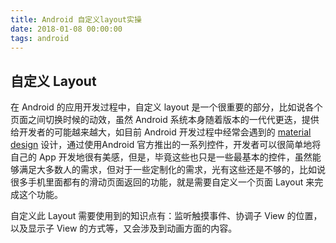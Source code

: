 ```yaml
---
title: Android 自定义layout实操
date: 2018-01-08 00:00:00
tags: android
---
```


## 自定义 Layout

在 Android 的应用开发过程中，自定义 layout 是一个很重要的部分，比如说各个页面之间切换时候的动效，虽然 Android 系统本身随着版本的一代代更迭，提供给开发者的可能越来越大，如目前 Android 开发过程中经常会遇到的 [material design](https://developer.android.com/design/material/index.html) 设计，通过使用Android 官方推出的一系列控件，开发者可以很简单地将自己的 App 开发地很有美感，但是，毕竟这些也只是一些最基本的控件，虽然能够满足大多数人的需求，但对于一些定制化的需求，光有这些还是不够的，比如说很多手机里面都有的滑动页面返回的功能，就是需要自定义一个页面 Layout 来完成这个功能。

自定义此 Layout 需要使用到的知识点有：监听触摸事件、协调子 View 的位置，以及显示子 View 的方式等，又会涉及到动画方面的内容。